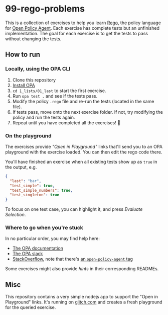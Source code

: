 # 99-rego-problems

This is a collection of exercises to help you learn [Rego](https://www.openpolicyagent.org/docs/latest/#rego), the policy language for [Open Policy Agent](https://www.openpolicyagent.org). Each exercise has complete tests but an unfinished implementation. The goal for each exercise is to get the tests to pass without changing the tests.

## How to run

### Locally, using the OPA CLI

1. Clone this repository
1. [Install OPA](https://www.openpolicyagent.org/docs/latest/#running-opa)
1. `cd 1_lists/01_last` to start the first exercise.
1. Run `opa test .` and see if the tests pass.
1. Modify the policy `.rego` file and re-run the tests (located in the same file).
1. If tests pass, move onto the next exercise folder. If not, try modifying the policy and run the tests again.
1. Repeat until you have completed all the exercises! 🎉

### On the playground

The exercises provide _"Open in Playground"_ links that'll send you to an OPA playground with the exercise loaded.
You can then edit the rego code there.

You'll have finished an exercise when all existing tests show up as `true` in the output, e.g.

```json
{
  "last": "bar",
  "test_simple": true,
  "test_simple_numbers": true,
  "test_singleton": true
}
```

To focus on one test case, you can highlight it, and press _Evaluate Selection_.

### Where to go when you're stuck

In no particular order, you may find help here:

- [The OPA documentation](https://www.openpolicyagent.org/docs/latest/)
- [The OPA slack](https://slack.openpolicyagent.org/)
- [StackOverflow](https://stackoverflow.com), note that there's [an `open-policy-agent` tag](https://stackoverflow.com/questions/tagged/open-policy-agent)

Some exercises might also provide _hints_ in their corresponding READMEs.

## Misc

This repository contains a very simple nodejs app to support the "Open in Playground" links.
It's running on [glitch.com](https://glitch.com) and creates a fresh playground for the queried exercise.
